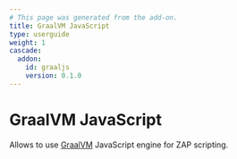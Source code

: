 ```yaml
---
# This page was generated from the add-on.
title: GraalVM JavaScript
type: userguide
weight: 1
cascade:
  addon:
    id: graaljs
    version: 0.1.0
---
```


# GraalVM JavaScript

Allows to use [GraalVM](https://www.graalvm.org/) JavaScript engine for ZAP scripting.
